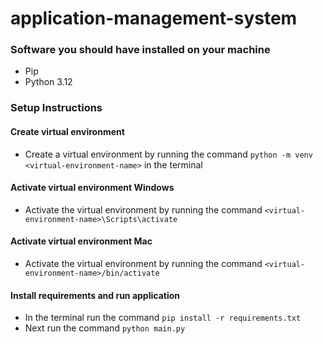 # application-management-system

### Software you should have installed on your machine

- Pip 
- Python 3.12

### Setup Instructions
#### Create virtual environment

- Create a virtual environment by running the command  `python -m venv <virtual-environment-name>` in the terminal

#### Activate virtual environment Windows
- Activate the virtual environment by running the command `<virtual-environment-name>\Scripts\activate`

#### Activate virtual environment Mac
- Activate the virtual environment by running the command `<virtual-environment-name>/bin/activate` 

#### Install requirements and run application
- In the terminal run the command `pip install -r requirements.txt`
- Next run the command `python main.py`

